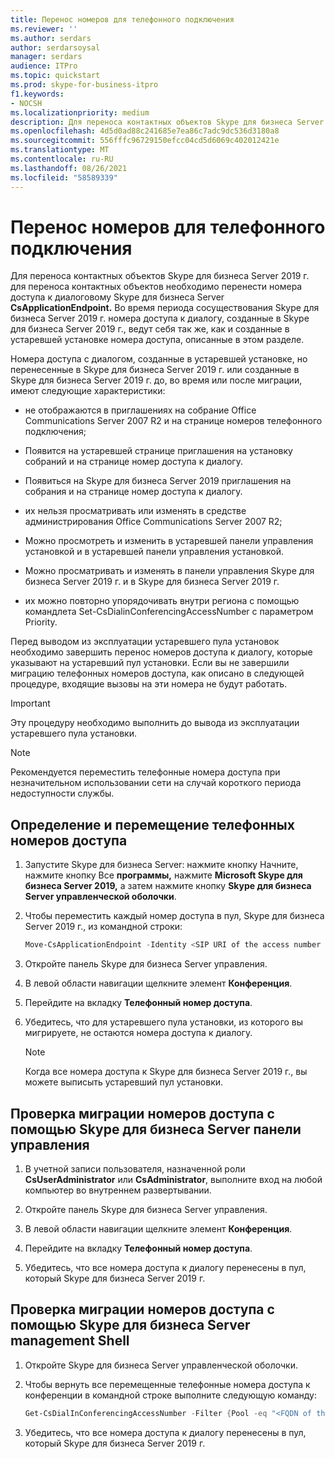```yaml
---
title: Перенос номеров для телефонного подключения
ms.reviewer: ''
ms.author: serdars
author: serdarsoysal
manager: serdars
audience: ITPro
ms.topic: quickstart
ms.prod: skype-for-business-itpro
f1.keywords:
- NOCSH
ms.localizationpriority: medium
description: Для переноса контактных объектов Skype для бизнеса Server 2019 Move-CsApplicationEndpoint для переноса контактных объектов. Во время периода сосуществования Skype для бизнеса Server 2019 г. номера доступа к диалогу, созданные в Skype для бизнеса Server 2019 г., ведут себя так же, как и созданные в устаревшей установке номера доступа, описанные в этом разделе.
ms.openlocfilehash: 4d5d0ad88c241685e7ea86c7adc9dc536d3180a8
ms.sourcegitcommit: 556fffc96729150efcc04cd5d6069c402012421e
ms.translationtype: MT
ms.contentlocale: ru-RU
ms.lasthandoff: 08/26/2021
ms.locfileid: "58589339"
---
```

# <a name="migrate-dial-in-access-numbers"></a>Перенос номеров для телефонного подключения

Для переноса контактных объектов Skype для бизнеса Server 2019 г. для переноса контактных объектов необходимо перенести номера доступа к диалоговому Skype для бизнеса Server **CsApplicationEndpoint.** Во время периода сосуществования Skype для бизнеса Server 2019 г. номера доступа к диалогу, созданные в Skype для бизнеса Server 2019 г., ведут себя так же, как и созданные в устаревшей установке номера доступа, описанные в этом разделе. 

Номера доступа с диалогом, созданные в устаревшей установке, но перенесенные в Skype для бизнеса Server 2019 г. или созданные в Skype для бизнеса Server 2019 г. до, во время или после миграции, имеют следующие характеристики:

- не отображаются в приглашениях на собрание Office Communications Server 2007 R2  и на странице номеров телефонного подключения;

- Появится на устаревшей странице приглашения на установку собраний и на странице номер доступа к диалогу.

- Появиться на Skype для бизнеса Server 2019 приглашения на собрания и на странице номер доступа к диалогу.

- их нельзя просматривать или изменять в средстве администрирования Office Communications Server 2007 R2;

- Можно просмотреть и изменить в устаревшей панели управления установкой и в устаревшей панели управления установкой.

- Можно просматривать и изменять в панели управления Skype для бизнеса Server 2019 г. и в Skype для бизнеса Server 2019 г.

- их можно повторно упорядочивать внутри региона с помощью командлета Set-CsDialinConferencingAccessNumber с параметром Priority.

Перед выводом из эксплуатации устаревшего пула установок необходимо завершить перенос номеров доступа к диалогу, которые указывают на устаревший пул установки. Если вы не завершили миграцию телефонных номеров доступа, как описано в следующей процедуре, входящие вызовы на эти номера не будут работать.

> [!IMPORTANT]
> Эту процедуру необходимо выполнить до вывода из эксплуатации устаревшего пула установки. 

> [!NOTE]
> Рекомендуется переместить телефонные номера доступа при незначительном использовании сети на случай короткого периода недоступности службы. 

## <a name="to-identify-and-move-dial-in-access-numbers"></a>Определение и перемещение телефонных номеров доступа

1. Запустите Skype для бизнеса Server: нажмите кнопку Начните, нажмите кнопку Все **программы,** нажмите **Microsoft Skype для бизнеса Server 2019,** а затем нажмите кнопку **Skype для бизнеса Server управленческой оболочки**.

2. Чтобы переместить каждый номер доступа в пул, Skype для бизнеса Server 2019 г., из командной строки: 

   ```PowerShell
   Move-CsApplicationEndpoint -Identity <SIP URI of the access number to be moved> -Target <FQDN of the pool to which the access number is moving>
   ```

3. Откройте панель Skype для бизнеса Server управления.

4. В левой области навигации щелкните элемент **Конференция**.

5. Перейдите на вкладку **Телефонный номер доступа**. 

6. Убедитесь, что для устаревшего пула установки, из которого вы мигрируете, не остаются номера доступа к диалогу.

    > [!NOTE]
    > Когда все номера доступа к Skype для бизнеса Server 2019 г., вы можете выписыть устаревший пул установки. 

## <a name="verify-the-dial-in-access-number-migration-using-skype-for-business-server-control-panel"></a>Проверка миграции номеров доступа с помощью Skype для бизнеса Server панели управления

1. В учетной записи пользователя, назначенной роли  **CsUserAdministrator** или **CsAdministrator**, выполните вход на любой компьютер во внутреннем развертывании. 

2. Откройте панель Skype для бизнеса Server управления.

3. В левой области навигации щелкните элемент **Конференция**.

4. Перейдите на вкладку **Телефонный номер доступа**. 

5. Убедитесь, что все номера доступа к диалогу перенесены в пул, который Skype для бизнеса Server 2019 г.

## <a name="verify-the-dial-in-access-number-migration-using-skype-for-business-server-management-shell"></a>Проверка миграции номеров доступа с помощью Skype для бизнеса Server management Shell

1. Откройте Skype для бизнеса Server управленческой оболочки.

2. Чтобы вернуть все перемещенные телефонные номера доступа к конференции в командной строке выполните следующую команду:

   ```PowerShell
   Get-CsDialInConferencingAccessNumber -Filter {Pool -eq "<FQDN of the pool to which the access number is moved>"}
   ```

3. Убедитесь, что все номера доступа к диалогу перенесены в пул, который Skype для бизнеса Server 2019 г.


